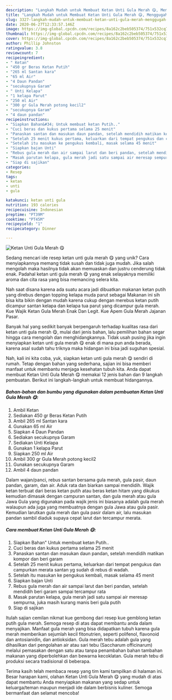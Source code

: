 ```yaml
---
description: "Langkah Mudah untuk Membuat Ketan Unti Gula Merah 😋, Menggugah Selera"
title: "Langkah Mudah untuk Membuat Ketan Unti Gula Merah 😋, Menggugah Selera"
slug: 3327-langkah-mudah-untuk-membuat-ketan-unti-gula-merah-menggugah-selera
date: 2020-06-27T12:33:57.146Z
image: https://img-global.cpcdn.com/recipes/8a162c2beb505374/751x532cq70/ketan-unti-gula-merah-😋-foto-resep-utama.jpg
thumbnail: https://img-global.cpcdn.com/recipes/8a162c2beb505374/751x532cq70/ketan-unti-gula-merah-😋-foto-resep-utama.jpg
cover: https://img-global.cpcdn.com/recipes/8a162c2beb505374/751x532cq70/ketan-unti-gula-merah-😋-foto-resep-utama.jpg
author: Phillip Johnston
ratingvalue: 3.8
reviewcount: 7
recipeingredient:
- " Ketan"
- "450 gr Beras Ketan Putih"
- "265 ml Santan kara"
- "65 ml Air"
- "4 Daun Pandan"
- "secukupnya Garam"
- " Unti Kelapa"
- "1 kelapa Parut"
- "250 ml Air"
- "300 gr Gula Merah potong kecil2"
- "secukupnya Garam"
- "4 daun pandan"
recipeinstructions:
- "Siapkan Bahan&#34; Untuk membuat ketan Putih.."
- "Cuci beras dan kukus pertama selama 25 menit"
- "Panaskan santan dan masukan daun pandan, setelah mendidih matikan kompor dan beri garam"
- "Setelah 25 menit kukus pertama, keluarkan dari tempat pengukus dan campurkan merata santan yg sudah di rebus di wadah."
- "Setelah itu masukan ke pengukus kembali, masak selama 45 menit"
- "Siapkan bajan Unti"
- "Rebus gula merah dan air sampai larut dan beri pandan, setelah mendidih beri garam sampai tercampur rata"
- "Masak parutan kelapa, gula merah jadi satu sampai air meresap sempurna, juka masih kurang manis beri gula putih"
- "Siap di sajikan"
categories:
- Resep
tags:
- ketan
- unti
- gula

katakunci: ketan unti gula 
nutrition: 193 calories
recipecuisine: Indonesian
preptime: "PT39M"
cooktime: "PT45M"
recipeyield: "1"
recipecategory: Dinner

---
```



![Ketan Unti Gula Merah 😋](https://img-global.cpcdn.com/recipes/8a162c2beb505374/751x532cq70/ketan-unti-gula-merah-😋-foto-resep-utama.jpg)

Sedang mencari ide resep ketan unti gula merah 😋 yang unik? Cara menyiapkannya memang tidak susah dan tidak juga mudah. Jika salah mengolah maka hasilnya tidak akan memuaskan dan justru cenderung tidak enak. Padahal ketan unti gula merah 😋 yang enak selayaknya memiliki aroma dan cita rasa yang bisa memancing selera kita.

Nah saat disana karena ada suatu acara jadi dibuatkan makanan ketan putih yang direbus dengan topping kelapa muda parut sebagai Makanan ini sih bisa kita bikin dengan mudah karena cukup dengan merebus ketan putih dicampur santan kelapa dan kelapa tua parut yang dicampur gula merah. Kue Wajik Ketan Gula Merah Enak Dan Legit. Kue Apem Gula Merah Jajanan Pasar.

Banyak hal yang sedikit banyak berpengaruh terhadap kualitas rasa dari ketan unti gula merah 😋, mulai dari jenis bahan, lalu pemilihan bahan segar hingga cara mengolah dan menghidangkannya. Tidak usah pusing jika ingin menyiapkan ketan unti gula merah 😋 enak di mana pun anda berada, karena asal sudah tahu triknya maka hidangan ini bisa jadi suguhan spesial.


Nah, kali ini kita coba, yuk, siapkan ketan unti gula merah 😋 sendiri di rumah. Tetap dengan bahan yang sederhana, sajian ini bisa memberi manfaat untuk membantu menjaga kesehatan tubuh kita. Anda dapat membuat Ketan Unti Gula Merah 😋 memakai 12 jenis bahan dan 9 langkah pembuatan. Berikut ini langkah-langkah untuk membuat hidangannya.

<!--inarticleads1-->

##### Bahan-bahan dan bumbu yang digunakan dalam pembuatan Ketan Unti Gula Merah 😋:

1. Ambil  Ketan
1. Sediakan 450 gr Beras Ketan Putih
1. Ambil 265 ml Santan kara
1. Gunakan 65 ml Air
1. Siapkan 4 Daun Pandan
1. Sediakan secukupnya Garam
1. Sediakan  Unti Kelapa
1. Gunakan 1 kelapa Parut
1. Siapkan 250 ml Air
1. Ambil 300 gr Gula Merah potong kecil2
1. Gunakan secukupnya Garam
1. Ambil 4 daun pandan


Dalam wajan/panci, rebus santan bersama gula merah, gula pasir, daun pandan, garam, dan air. Aduk rata dan biarkan sampai mendidih. Wajik ketan terbuat dari beras ketan putih atau beras ketan hitam yang dikukus kemudian dimasak dengan campuran santan, dan gula merah atau gula Jawa Gula yang digunakan pada wajik jenis ini biasanya adalah gula merah walaupun ada juga yang membuatnya dengan gula Jawa atau gula pasir. Kemudian larutkan gula merah dan gula pasir dalam air, lalu masukan pandan sambil diaduk supaya cepat larut dan tercampur merata. 

<!--inarticleads2-->

##### Cara membuat Ketan Unti Gula Merah 😋:

1. Siapkan Bahan&#34; Untuk membuat ketan Putih..
1. Cuci beras dan kukus pertama selama 25 menit
1. Panaskan santan dan masukan daun pandan, setelah mendidih matikan kompor dan beri garam
1. Setelah 25 menit kukus pertama, keluarkan dari tempat pengukus dan campurkan merata santan yg sudah di rebus di wadah.
1. Setelah itu masukan ke pengukus kembali, masak selama 45 menit
1. Siapkan bajan Unti
1. Rebus gula merah dan air sampai larut dan beri pandan, setelah mendidih beri garam sampai tercampur rata
1. Masak parutan kelapa, gula merah jadi satu sampai air meresap sempurna, juka masih kurang manis beri gula putih
1. Siap di sajikan


Itulah sajian cemilan nikmat kue gembong dari resep kue gemblong ketan putih gula merah. Semoga resep di atas dapat membantu anda dalam menyajikan. Manfaat gula merah yang bisa didapatkan tubuh karena gula merah memberikan sejumlah kecil fitonutrien, seperti polifenol, flavonoid dan antosianidin, dan antioksidan. Gula merah tebu adalah gula yang dihasilkan dari pengolahan air atau sari tebu (Saccharum officinarum) melalui pemasakan dengan satu atau tanpa penambahan bahan tambahan makanan yang diperbolehkan dan bewarna kecoklatan. Gula merah tebu di produksi secara tradisional di beberapa. 

Terima kasih telah membaca resep yang tim kami tampilkan di halaman ini. Besar harapan kami, olahan Ketan Unti Gula Merah 😋 yang mudah di atas dapat membantu Anda menyiapkan makanan yang sedap untuk keluarga/teman maupun menjadi ide dalam berbisnis kuliner. Semoga bermanfaat dan selamat mencoba!

